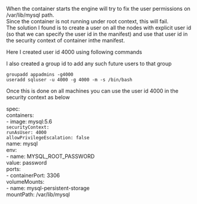 When the container starts the engine will try to fix the user permissions on /var/lib/mysql path.  
Since the container is not running under root context, this will fail.  
The solution I found is to create a user on all the nodes with explicit user id (so that we can specify the user id in the manifest) and use that user id in the security context of container inthe manifest.  

Here I created user id 4000 using following commands

I also created a group id to add any such future users to that group

```
groupadd appadmins -g4000
useradd sqluser -u 4000 -g 4000 -m -s /bin/bash
```

Once this is done on all machines you can use the user id 4000 in the security context  as below

spec:  
      containers:  
        - image: mysql:5.6  
          `securityContext:`   
            `runAsUser: 4000`  
            `allowPrivilegeEscalation: false`  
          name: mysql  
          env:  
            - name: MYSQL_ROOT_PASSWORD  
              value: password  
          ports:  
            - containerPort: 3306  
          volumeMounts:   
            - name: mysql-persistent-storage  
              mountPath: /var/lib/mysql  
